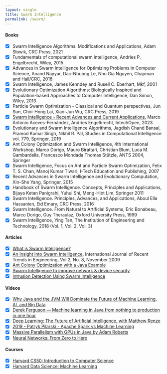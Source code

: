 ```yaml
---
layout: single
title: Swarm Intelligence
permalink: /swarm/
---
```


#### Books

- [x] Swarm Intelligence Algorithms. Modifications and Applications, Adam Słowik, CRC Press, 2021
- [x] Fundamentals of computational swarm intelligence, Andries P. Engelbrecht, Wiley, 2015
- [x] Advances in Swarm Intelligence for Optimizing Problems in Computer Science, Anand Nayyar, Dac-Nhuong Le, Nhu Gia Nguyen, Chapman and Hall/CRC, 2018
- [x] Swarm Intelligence, James Kenndey and Rusell C. Eberhart, Mkf, 2001
- [x] Evolutionary Optimization Algorithms: Biologically Inspired and Population-based Approaches to Computer Intelligence, Dan Simon, Wiley, 2013
- [x] Particle Swarm Optimization - Classical and Quantum perspectives, Jun Sun, Choi-Hong Lai, Xiao-Jun Wu, CRC Press, 2019
- [x] [Swarm Intelligence - Recent Advances and Current Applications](https://www.intechopen.com/books/11447), Marco Antonio Aceves-Fernández, Andries Engelbrecht, IntechOpen, 2023
- [x] Evolutionary and Swarm Intelligence Algorithms, Jagdish Chand Bansal, Pramod Kumar Singh, Nikhil R. Pal, Studies in Computational Intelligence vol. 779, Springer, 2019
- [x] Ant Colony Optimization and Swarm Intelligence, 4th International Workshop, Marco Dorigo, Mauro Birattari, Christian Blum, Luca M. Gambardella, Francesco Mondada Thomas Stützle, ANTS 2004, Springer
- [x] Swarm Intelligence, Focus on Ant and Particle Swarm Optimization, Felix T. S. Chan, Manoj Kumar Tiwari, I-Tech Education and Publishing, 2007
- [x] Recent Advances in Swarm Intelligence and Evolutionary Computation, Xin-She Yang, Springer, 2015
- [x] Handbook of Swarm Intelligence. Concepts, Principles and Applications, Bijaya Ketan Panigrahi, Yuhui Shi, Meng-Hiot Lim, Springer 2011
- [x] Swarm Intelligence. Principles, Advances, and Applications, Aboul Ella Hassanien, Eid Emary, CRC Press, 2016
- [x] Swarm Intelligence. From Natural to Artificial Systems, Eric Bonabeau, Marco Dorigo, Guy Theraulaz, Oxford University Press, 1999
- [x] Swarm Intelligence, Ying Tan, The Institution of Engineering and Technology, 2018 (Vol. 1, Vol. 2, Vol. 3)

#### Articles

- [x] [What is Swarm Intelligence?](https://www.baeldung.com/cs/swarm-intelligence)
- [x] [An Insight into Swarm Intelligence](https://citeseerx.ist.psu.edu/viewdoc/download?doi=10.1.1.381.7727&rep=rep1&type=pdf), International Journal of Recent Trends in Engineering, Vol 2, No. 8, November 2009
- [x] [Ant Colony Optimization with a Java Example](https://www.baeldung.com/java-ant-colony-optimization)
- [x] [Swarm Intelligence to improve network & device security](https://www.darkreading.com/vulnerabilities-threats/swarm-intelligence-may-be-just-the-ticket-for-improved-network-device-security)
- [x] [Intrusion Detection Using Swarm Intelligence](https://ieeexplore.ieee.org/abstract/document/8881840)

#### Videos

- [x] [Why Java and the JVM Will Dominate the Future of Machine Learning, AI, and Big Data](https://www.youtube.com/watch?v=Ytja2JuVMlw)
- [x] [Derek Ferguson — Machine learning in Java from nothing to production in one hour](https://www.youtube.com/watch?v=ljuf1mYqAIE)
- [x] [Deep Learning: The Future of Artificial Intelligence, with Matthew Renze](https://www.youtube.com/watch?v=AktmFvRVPsI)
- [x] [2019 - Patryk Pilarski - Apache Spark vs Machine Learning](https://www.youtube.com/watch?v=Ai8MdBKeHgc)
- [x] [Massive Parallelism with GPUs in Java by Adam Roberts](https://www.youtube.com/watch?v=CIjdipU66qw)
- [x] [Neural Networks: From Zero to Hero](https://www.youtube.com/playlist?list=PLAqhIrjkxbuWI23v9cThsA9GvCAUhRvKZ)

#### Courses

- [x] [Harvard CS50: Introduction to Computer Science](https://pll.harvard.edu/course/cs50-introduction-computer-science?delta=0)
- [x] [Harvard Data Science: Machine Learning](https://pll.harvard.edu/course/data-science-machine-learning?delta=5)